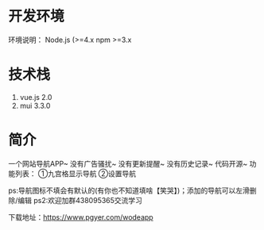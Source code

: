 #  开发环境

环境说明：
Node.js (>=4.x
npm >=3.x

#  技术栈
1.  vue.js 2.0
2.  mui 3.3.0

# 简介

一个网站导航APP~
没有广告骚扰~
没有更新提醒~
没有历史记录~
代码开源~
功能列表：
①九宫格显示导航
②设置导航

ps:导航图标不填会有默认的(有你也不知道填啥【笑哭】)；添加的导航可以左滑删除/编辑
ps2:欢迎加群438095365交流学习

下载地址：https://www.pgyer.com/wodeapp